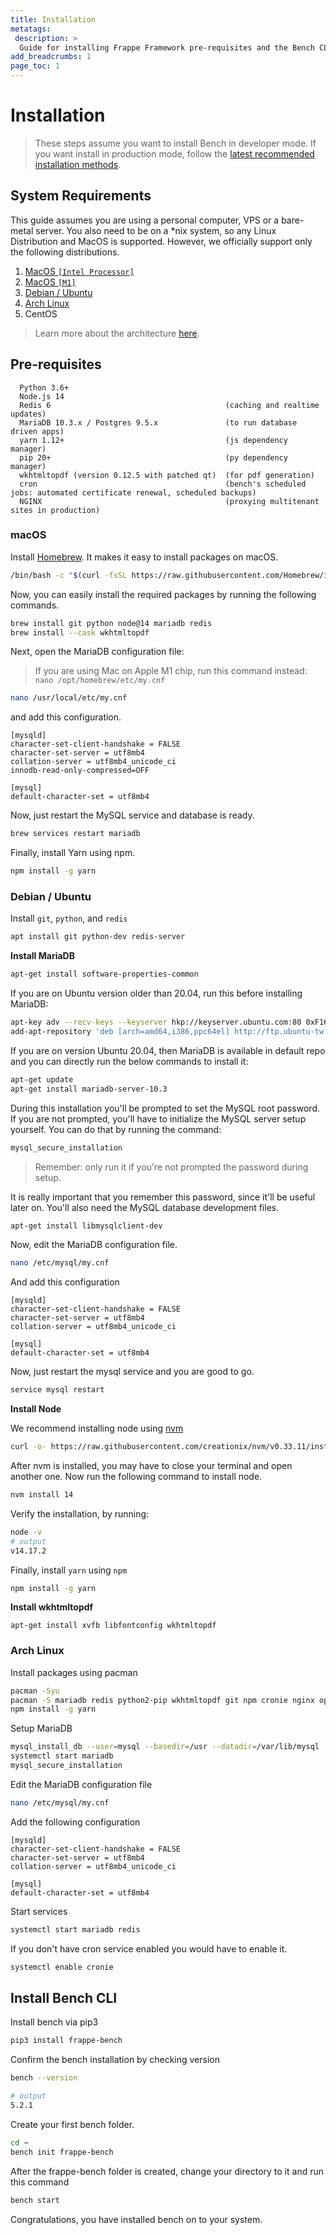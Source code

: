 ```yaml
---
title: Installation
metatags:
 description: >
  Guide for installing Frappe Framework pre-requisites and the Bench CLI
add_breadcrumbs: 1
page_toc: 1
---
```


# Installation

> These steps assume you want to install Bench in developer mode. If you want
> install in production mode, follow the [latest recommended installation methods](https://github.com/frappe/bench#installation).

## System Requirements

This guide assumes you are using a personal computer, VPS or a bare-metal server. You also need to be on a *nix system, so any Linux Distribution and MacOS is supported. However, we officially support only the following distributions.

1. [MacOS `[Intel Processor]`](#macos-intel-processor)
2. [MacOS `[M1]`](#macos-m1)
3. [Debian / Ubuntu](#debian-ubuntu)
4. [Arch Linux](#arch-linux)
5. CentOS

> Learn more about the architecture [here](/docs/user/en/architecture).

## Pre-requisites

```
  Python 3.6+
  Node.js 14
  Redis 6                                       (caching and realtime updates)
  MariaDB 10.3.x / Postgres 9.5.x               (to run database driven apps)
  yarn 1.12+                                    (js dependency manager)
  pip 20+                                       (py dependency manager)
  wkhtmltopdf (version 0.12.5 with patched qt)  (for pdf generation)
  cron                                          (bench's scheduled jobs: automated certificate renewal, scheduled backups)
  NGINX                                         (proxying multitenant sites in production)
```

### macOS

Install [Homebrew](https://brew.sh/). It makes it easy to install packages on macOS.

```bash
/bin/bash -c "$(curl -fsSL https://raw.githubusercontent.com/Homebrew/install/HEAD/install.sh)"
```


Now, you can easily install the required packages by running the following commands.

```bash
brew install git python node@14 mariadb redis
brew install --cask wkhtmltopdf
```

Next, open the MariaDB configuration file:

> If you are using Mac on Apple M1 chip, run this command instead: `nano /opt/homebrew/etc/my.cnf`
```bash
nano /usr/local/etc/my.cnf
```

and add this configuration.

```hljs
[mysqld]
character-set-client-handshake = FALSE
character-set-server = utf8mb4
collation-server = utf8mb4_unicode_ci
innodb-read-only-compressed=OFF

[mysql]
default-character-set = utf8mb4
```

Now, just restart the MySQL service and database is ready.

```bash
brew services restart mariadb
```

Finally, install Yarn using npm.

```bash
npm install -g yarn
```

### Debian / Ubuntu

Install `git`, `python`, and `redis`

```bash
apt install git python-dev redis-server
```

**Install MariaDB**

```bash
apt-get install software-properties-common
```

If you are on Ubuntu version older than 20.04, run this before installing MariaDB:

```bash
apt-key adv --recv-keys --keyserver hkp://keyserver.ubuntu.com:80 0xF1656F24C74CD1D8
add-apt-repository 'deb [arch=amd64,i386,ppc64el] http://ftp.ubuntu-tw.org/mirror/mariadb/repo/10.3/ubuntu xenial main'
```

If you are on version Ubuntu 20.04, then MariaDB is available in default repo and you can directly run the below commands to install it:

```bash
apt-get update
apt-get install mariadb-server-10.3
```

During this installation you'll be prompted to set the MySQL root password. If you are not prompted, you'll have to initialize the MySQL server setup yourself. You can do that by running the command:

```bash
mysql_secure_installation
```

> Remember: only run it if you're not prompted the password during setup.

It is really important that you remember this password, since it'll be useful later on. You'll also need the MySQL database development files.

```bash
apt-get install libmysqlclient-dev
```

Now, edit the MariaDB configuration file.

```bash
nano /etc/mysql/my.cnf
```

And add this configuration

```hljs
[mysqld]
character-set-client-handshake = FALSE
character-set-server = utf8mb4
collation-server = utf8mb4_unicode_ci

[mysql]
default-character-set = utf8mb4
```

Now, just restart the mysql service and you are good to go.

```bash
service mysql restart
```

**Install Node**

We recommend installing node using [nvm](https://github.com/creationix/nvm)

```bash
curl -o- https://raw.githubusercontent.com/creationix/nvm/v0.33.11/install.sh | bash
```

After nvm is installed, you may have to close your terminal and open another one. Now run the following command to install node.

```bash
nvm install 14
```

Verify the installation, by running:

```bash
node -v
# output
v14.17.2
```

Finally, install `yarn` using `npm`

```bash
npm install -g yarn
```

**Install wkhtmltopdf**

```
apt-get install xvfb libfontconfig wkhtmltopdf
```

### Arch Linux

Install packages using pacman

```bash
pacman -Syu
pacman -S mariadb redis python2-pip wkhtmltopdf git npm cronie nginx openssl
npm install -g yarn
```

Setup MariaDB

```bash
mysql_install_db --user=mysql --basedir=/usr --datadir=/var/lib/mysql
systemctl start mariadb
mysql_secure_installation
```

Edit the MariaDB configuration file

```bash
nano /etc/mysql/my.cnf
```

Add the following configuration

```
[mysqld]
character-set-client-handshake = FALSE
character-set-server = utf8mb4
collation-server = utf8mb4_unicode_ci

[mysql]
default-character-set = utf8mb4
```

Start services

```bash
systemctl start mariadb redis
```

If you don't have cron service enabled you would have to enable it.

```bash
systemctl enable cronie
```

## Install Bench CLI

Install bench via pip3

```bash
pip3 install frappe-bench
```

Confirm the bench installation by checking version

```bash
bench --version

# output
5.2.1
```

Create your first bench folder.

```bash
cd ~
bench init frappe-bench
```

After the frappe-bench folder is created, change your directory to it and run this command

```bash
bench start
```

Congratulations, you have installed bench on to your system.
